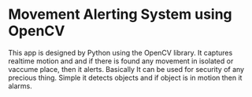 # Movement Alerting System using OpenCV

This app is designed by Python using the OpenCV library. It captures realtime motion and and if there is found any movement in isolated or vaccume place, then it alerts.
Basically It can be used for security of any precious thing. Simple it detects objects and if object is in motion then it alarms.
